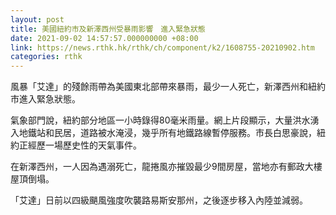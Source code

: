 ```yaml
---
layout: post
title: 美國紐約市及新澤西州受暴雨影響　進入緊急狀態
date: 2021-09-02 14:57:57.000000000 +08:00
link: https://news.rthk.hk/rthk/ch/component/k2/1608755-20210902.htm
categories: rthk
---
```


風暴「艾達」的殘餘雨帶為美國東北部帶來暴雨，最少一人死亡，新澤西州和紐約市進入緊急狀態。

氣象部門說，紐約部分地區一小時錄得80毫米雨量。網上片段顯示，大量洪水湧入地鐵站和民居，道路被水淹浸，幾乎所有地鐵路線暫停服務。市長白思豪說，紐約正經歷一場歷史性的天氣事件。

在新澤西州，一人因為遇溺死亡，龍捲風亦摧毀最少9間房屋，當地亦有郵政大樓屋頂倒塌。

「艾達」日前以四級颶風強度吹襲路易斯安那州，之後逐步移入內陸並減弱。
